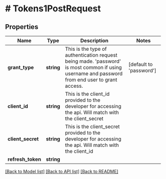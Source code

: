 # # Tokens1PostRequest

## Properties

Name | Type | Description | Notes
------------ | ------------- | ------------- | -------------
**grant_type** | **string** | This is the type of authentication request being made. &#39;password&#39; is most common if using username and password from end user to grant access. | [default to 'password']
**client_id** | **string** | This is the client_id provided to the developer for accessing the api. Will match with the client_secret |
**client_secret** | **string** | This is the client_secret provided to the developer for accessing the api. Will match with the client_id |
**refresh_token** | **string** |  |

[[Back to Model list]](../../README.md#models) [[Back to API list]](../../README.md#endpoints) [[Back to README]](../../README.md)
